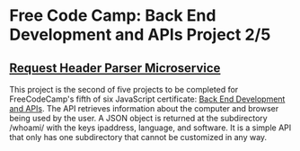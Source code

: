 # Free Code Camp: Back End Development and APIs Project 2/5
## [Request Header Parser Microservice](https://www.freecodecamp.org/learn/back-end-development-and-apis/back-end-development-and-apis-projects/request-header-parser-microservice)

This project is the second of five projects to be completed for FreeCodeCamp's fifth of six JavaScript certificate: [Back End Development and APIs](https://www.freecodecamp.org/learn/back-end-development-and-apis). The API retrieves information about the computer and browser being used by the user. A JSON object is returned at the subdirectory /whoami/ with the keys ipaddress, language, and software. It is a simple API that only has one subdirectory that cannot be customized in any way.